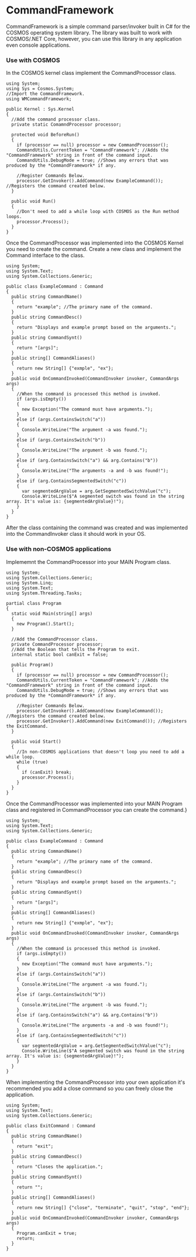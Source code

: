 # CommandFramework
CommandFramework is a simple command parser/invoker built in C# for the COSMOS operating system library.
The library was built to work with COSMOS/.NET Core, however, you can use this library in any application even console applications.

### Use with COSMOS
In the COSMOS kernel class implement the CommandProcessor class.
```CSharp
using System;
using Sys = Cosmos.System;
//Import the CommandFramework.
using WMCommandFramework;

public Kernel : Sys.Kernel
{
  //Add the command processor class.
  private static ComamndProcessor processor;
  
  protected void BeforeRun()
  {
    if (processor == null) processor = new CommandProcessor();
    CommandUtils.CurrentToken = "CommandFramework"; //Adds the "CommandFramework" string in front of the command input.
    CommandUtils.DebugMode = true; //Shows any errors that was produced by the *CommandFramework* if any.
    
    //Register Commands Below.
    processor.GetInvoker().AddCommand(new ExampleCommand()); //Registers the command created below.
  }
  
  public void Run()
  {
    //Don't need to add a while loop with COSMOS as the Run method loops.
    processor.Process();
  }
}
```
Once the CommandProcessor was implemented into the COSMOS Kernel you need to create the command.
Create a new class and implement the Command interface to the class.
```CSharp
using System;
using System.Text;
using System.Collections.Generic;

public class ExampleCommand : Command
{
  public string CommandName()
  {
    return "example"; //The primary name of the command.
  }
  public string CommandDesc()
  {
    return "Displays and example prompt based on the arguments.";
  }
  public string CommandSynt()
  {
    return "[args]";
  }
  public string[] CommandAliases()
  {
    return new String[] {"exmple", "ex"};
  }
  public void OnCommandInvoked(CommandInvoker invoker, CommandArgs args)
  {
    //When the command is processed this method is invoked.
    if (args.isEmpty())
    {
      new Exception("The command must have arguments.");
    }
    else if (args.ContainsSwitch("a"))
    {
      Console.WriteLine("The argument -a was found.");
    }
    else if (args.ContainsSwitch("b"))
    {
      Console.WriteLine("The argument -b was found.");
    }
    else if (arg.ContainsSwitch("a") && arg.Contains("b"))
    {
      Console.WriteLine("The arguments -a and -b was found!");
    }
    else if (arg.ContainsSegmentedSwitch("c"))
    {
      var segmentedArgValue = arg.GetSegmentedSwitchValue("c");
      Console.WriteLine($"A segmented switch was found in the string array. It's value is: {segmentedArgValue}!");
    }
  }
}
```
After the class containing the command was created and was implemented into the CommandInvoker class it should work in your OS.

### Use with non-COSMOS applications

Implememnt the CommandProcessor into your MAIN Program class.
```CSharp
using System;
using System.Collections.Generic;
using System.Linq;
using System.Text;
using System.Threading.Tasks;

partial class Program
{
  static void Main(string[] args)
  {
    new Program().Start();
  }
  
  //Add the CommandProcessor class.
  private CommandProcessor processor;
  //Add the Boolean that tells the Program to exit.
  internal static bool canExit = false;
  
  public Program()
  {
    if (processor == null) processor = new CommandProcessor();
    CommandUtils.CurrentToken = "CommandFramework"; //Adds the "CommandFramework" string in front of the command input.
    CommandUtils.DebugMode = true; //Shows any errors that was produced by the *CommandFramework* if any.
    
    //Register Commands Below.
    processor.GetInvoker().AddCommand(new ExampleCommand()); //Registers the command created below.
    processor.GetInvoker().AddCommand(new ExitCommand()); //Registers the ExitCommand.
  }
  
  public void Start()
  {
    //In non-COSMOS applications that doesn't loop you need to add a while loop.
    while (true)
    {
      if (canExit) break;
      processor.Process();
    }
  }
}
```
Once the CommandProcessor was implemented into your MAIN Program class and registered in CommandProcessor you can create the command.}
```CSharp
using System;
using System.Text;
using System.Collections.Generic;

public class ExampleCommand : Command
{
  public string CommandName()
  {
    return "example"; //The primary name of the command.
  }
  public string CommandDesc()
  {
    return "Displays and example prompt based on the arguments.";
  }
  public string CommandSynt()
  {
    return "[args]";
  }
  public string[] CommandAliases()
  {
    return new String[] {"exmple", "ex"};
  }
  public void OnCommandInvoked(CommandInvoker invoker, CommandArgs args)
  {
    //When the command is processed this method is invoked.
    if (args.isEmpty())
    {
      new Exception("The command must have arguments.");
    }
    else if (args.ContainsSwitch("a"))
    {
      Console.WriteLine("The argument -a was found.");
    }
    else if (args.ContainsSwitch("b"))
    {
      Console.WriteLine("The argument -b was found.");
    }
    else if (arg.ContainsSwitch("a") && arg.Contains("b"))
    {
      Console.WriteLine("The arguments -a and -b was found!");
    }
    else if (arg.ContainsSegmentedSwitch("c"))
    {
      var segmentedArgValue = arg.GetSegmentedSwitchValue("c");
      Console.WriteLine($"A segmented switch was found in the string array. It's value is: {segmentedArgValue}!");
    }
  }
}
```
When implementing the CommandProcessor into your own application it's recommended you add a close command so you can freely close the application.
```CSharp
using System;
using System.Text;
using System.Collections.Generic;

public class ExitCommand : Command
{
  public string CommandName()
  {
    return "exit";
  }
  public string CommandDesc()
  {
    return "Closes the application.";
  }
  public string CommandSynt()
  {
    return "";
  }
  public string[] CommandAliases()
  {
    return new String[] {"close", "terminate", "quit", "stop", "end"};
  }
  public void OnCommandInvoked(CommandInvoker invoker, CommandArgs args)
  {
    Program.canExit = true;
    return;
  }
}
```
